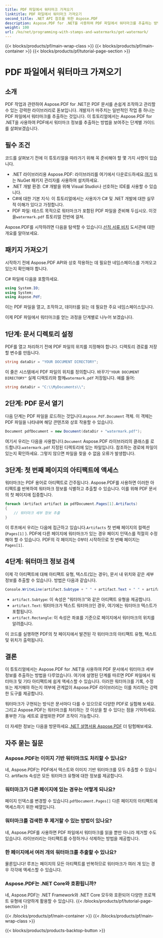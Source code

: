 ```yaml
---
title: PDF 파일에서 워터마크 가져오기
linktitle: PDF 파일에서 워터마크 가져오기
second_title: .NET API 참조를 위한 Aspose.PDF
description: Aspose.PDF for .NET을 사용하여 PDF 파일에서 워터마크를 추출하는 방법을 단계별 가이드와 함께 알아보세요. 워터마크 추출을 위한 자세한 튜토리얼.
weight: 100
url: /ko/net/programming-with-stamps-and-watermarks/get-watermark/
---
```


{{< blocks/products/pf/main-wrap-class >}}
{{< blocks/products/pf/main-container >}}
{{< blocks/products/pf/tutorial-page-section >}}

# PDF 파일에서 워터마크 가져오기

## 소개

PDF 작업과 관련하여 Aspose.PDF for .NET은 PDF 문서를 손쉽게 조작하고 관리할 수 있는 강력한 라이브러리로 돋보입니다. 개발자가 마주치는 일반적인 작업 중 하나는 PDF 파일에서 워터마크를 추출하는 것입니다. 이 튜토리얼에서는 Aspose.PDF for .NET을 사용하여 PDF에서 워터마크 정보를 추출하는 방법을 보여주는 단계별 가이드를 살펴보겠습니다.

## 필수 조건

코드를 살펴보기 전에 이 튜토리얼을 따라가기 위해 꼭 준비해야 할 몇 가지 사항이 있습니다.

-  .NET 라이브러리용 Aspose.PDF: 라이브러리를 여기에서 다운로드하세요.[여기](https://releases.aspose.com/pdf/net/) 또는 NuGet 패키지 관리자를 사용하여 설치하세요.
- .NET 개발 환경: C# 개발을 위해 Visual Studio나 선호하는 IDE를 사용할 수 있습니다.
- C#에 대한 기본 지식: 이 튜토리얼에서는 사용자가 C# 및 .NET 개발에 대한 실무적 이해가 있다고 가정합니다.
-  PDF 파일: 테스트 목적으로 워터마크가 포함된 PDF 파일을 준비해 두십시오. 이것을`watermark.pdf` 튜토리얼 전반에 걸쳐.

 Aspose.PDF를 시작하려면 다음을 탐색할 수 있습니다.[선적 서류 비치](https://reference.aspose.com/pdf/net/) 도서관에 대한 개요를 알아보세요.

## 패키지 가져오기

시작하기 전에 Aspose.PDF API와 상호 작용하는 데 필요한 네임스페이스를 가져오고 있는지 확인해야 합니다. 

C# 파일에 다음을 포함하세요.

```csharp
using System.IO;
using System;
using Aspose.Pdf;
```

이는 PDF 파일을 열고, 조작하고, 데이터를 읽는 데 필요한 주요 네임스페이스입니다.

이제 PDF 파일에서 워터마크를 얻는 과정을 단계별로 나누어 보겠습니다.

## 1단계: 문서 디렉토리 설정

PDF를 열고 처리하기 전에 PDF 파일의 위치를 지정해야 합니다. 디렉토리 경로를 저장할 변수를 만듭니다.

```csharp
string dataDir = "YOUR DOCUMENT DIRECTORY";
```

 이 줄은 시스템에서 PDF 파일의 위치를 정의합니다. 바꾸기`"YOUR DOCUMENT DIRECTORY"` 실제 디렉토리와 함께`watermark.pdf` 저장됩니다. 예를 들어:

```csharp
string dataDir = "C:\\MyDocuments\\";
```

## 2단계: PDF 문서 열기

 다음 단계는 PDF 파일을 로드하는 것입니다.`Aspose.Pdf.Document` 객체. 이 객체는 PDF 파일을 나타내며 해당 콘텐츠와 상호 작용할 수 있습니다.

```csharp
Document pdfDocument = new Document(dataDir + "watermark.pdf");
```

 여기서 우리는 다음을 사용합니다.`Document` Aspose.PDF 라이브러리의 클래스를 로드합니다.`watermark.pdf` 지정된 디렉토리에 있는 파일입니다. 참조하는 경로에 파일이 있는지 확인하세요. 그렇지 않으면 파일을 찾을 수 없음 오류가 발생합니다.

## 3단계: 첫 번째 페이지의 아티팩트에 액세스

워터마크는 PDF 용어로 아티팩트로 간주됩니다. Aspose.PDF를 사용하면 이러한 아티팩트를 반복하여 워터마크 정보를 식별하고 추출할 수 있습니다. 이를 위해 PDF 문서의 첫 페이지에 집중합니다.

```csharp
foreach (Artifact artifact in pdfDocument.Pages[1].Artifacts)
{
    // 워터마크 세부 정보 추출
}
```

 이 루프에서 우리는 다음에 접근하고 있습니다.`Artifacts` 첫 번째 페이지의 컬렉션 (`Pages[1]` ). PDF에 다른 페이지에 워터마크가 있는 경우 페이지 인덱스를 적절히 수정해야 할 수 있습니다. PDF의 각 페이지는 0부터 시작하므로 첫 번째 페이지는`Pages[1]`.

## 4단계: 워터마크 정보 검색

이제 각 아티팩트에 대해 아티팩트 유형, 텍스트(있는 경우), 문서 내 위치와 같은 세부 정보를 추출할 수 있습니다. 방법은 다음과 같습니다.

```csharp
Console.WriteLine(artifact.Subtype + " " + artifact.Text + " " + artifact.Rectangle);
```

- `artifact.Subtype`: 이 속성은 "워터마크"와 같은 아티팩트 유형을 제공합니다.
- `artifact.Text`: 워터마크가 텍스트 워터마크인 경우, 여기에는 워터마크 텍스트가 포함됩니다.
- `artifact.Rectangle`: 이 속성은 좌표를 기준으로 페이지에서 워터마크의 위치를 알려줍니다.

이 코드를 실행하면 PDF의 첫 페이지에서 발견된 각 워터마크의 아티팩트 유형, 텍스트 및 위치가 출력됩니다.

## 결론

이 튜토리얼에서는 Aspose.PDF for .NET을 사용하여 PDF 문서에서 워터마크 세부 정보를 추출하는 방법을 다루었습니다. 여기에 설명된 단계를 따르면 PDF 파일에서 워터마크 및 기타 아티팩트에 쉽게 액세스할 수 있습니다. 이러한 워터마크를 기록, 수정 또는 제거해야 하는지 여부에 관계없이 Aspose.PDF 라이브러리는 이를 처리하는 강력한 도구를 제공합니다.

워터마크가 구현되는 방식은 문서마다 다를 수 있으므로 다양한 PDF로 실험해 보세요. 그리고 Aspose.PDF는 워터마크를 처리하는 것 이상을 할 수 있다는 점을 기억하세요. 풍부한 기능 세트로 광범위한 PDF 조작이 가능합니다.

 더 자세한 정보는 다음을 방문하세요.[.NET 설명서용 Aspose.PDF](https://reference.aspose.com/pdf/net/) 더 탐험해보세요.

## 자주 묻는 질문

### Aspose.PDF는 이미지 기반 워터마크도 처리할 수 있나요?
네, Aspose.PDF는 PDF에서 텍스트와 이미지 기반 워터마크를 모두 추출할 수 있습니다. artifacts 속성은 모든 워터마크 유형에 대한 정보를 제공합니다.

### 워터마크가 다른 페이지에 있는 경우는 어떻게 되나요?
 페이지 인덱스를 변경할 수 있습니다.`pdfDocument.Pages[]` 다른 페이지의 아티팩트에 액세스하기 위한 배열입니다.

### 워터마크를 검색한 후 제거할 수 있는 방법이 있나요?
네, Aspose.PDF를 사용하면 PDF 파일에서 워터마크를 읽을 뿐만 아니라 제거할 수도 있습니다. 라이브러리는 아티팩트를 수정하거나 삭제하는 방법을 제공합니다.

### 한 페이지에서 여러 개의 워터마크를 추출할 수 있나요?
물론입니다! 루프는 페이지의 모든 아티팩트를 반복하므로 워터마크가 여러 개 있는 경우 각각에 액세스할 수 있습니다.

### Aspose.PDF는 .NET Core와 호환됩니까?
네, Aspose.PDF는 .NET Framework와 .NET Core 모두와 호환되어 다양한 프로젝트 유형에 다양하게 활용할 수 있습니다.
{{< /blocks/products/pf/tutorial-page-section >}}

{{< /blocks/products/pf/main-container >}}
{{< /blocks/products/pf/main-wrap-class >}}

{{< blocks/products/products-backtop-button >}}
